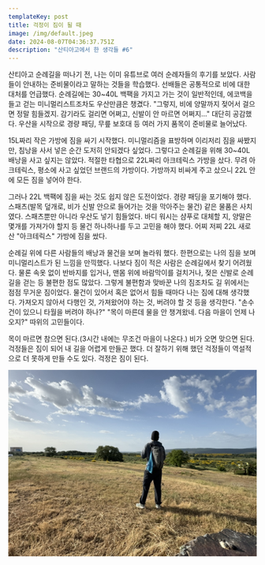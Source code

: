 ```yaml
---
templateKey: post
title: 걱정이 짐이 될 때
image: /img/default.jpeg
date: 2024-08-07T04:36:37.751Z
description: "산티아고에서 한 생각들 #6"
---
```

산티아고 순례길을 떠나기 전, 나는 이미 유튜브로 여러 순례자들의 후기를 보았다. 사람들이 안내하는 준비물이라고 말하는 것들을 학습했다. 선배들은 공통적으로 비에 대한 대처를 언급했다. 순례길에는 30~40L 백팩을 가지고 가는 것이 일반적인데, 에코백을 들고 걷는 미니멀리스트조차도 우산만큼은 챙겼다. "그렇지, 비에 양말까지 젖어서 걸으면 정말 힘들겠지. 감기라도 걸리면 어쩌고, 신발이 안 마르면 어쩌지..." 대단히 공감했다. 우산을 시작으로 경량 패딩, 무릎 보호대 등 여러 가지 품목이 준비물로 늘어났다.

15L짜리 작은 가방에 짐을 싸기 시작했다. 미니멀리즘을 표방하며 이리저리 짐을 싸봤지만, 침낭을 사서 넣은 순간 도저히 안되겠다 싶었다. 그렇다고 순례길을 위해 30~40L 배낭을 사고 싶지는 않았다. 적절한 타협으로 22L짜리 아크테릭스 가방을 샀다. 무려 아크테릭스, 평소에 사고 싶었던 브랜드의 가방이다. 가방까지 비싸게 주고 샀으니 22L 안에 모든 짐을 넣어야 한다.

그러나 22L 백팩에 짐을 싸는 것도 쉽지 않은 도전이었다. 경량 패딩을 포기해야 했다. 스패츠(발목 덮개로, 비가 신발 안으로 들어가는 것을 막아주는 물건) 같은 물품은 사치였다. 스패츠뿐만 아니라 우산도 넣기 힘들었다. 바디 워시는 샴푸로 대체할 지, 양말은 몇개를 가져가야 할지 등 물건 하나하나를 두고 고민을 해야 했다. 어찌 저찌 22L 새로산 "아크테릭스" 가방에 짐을 쌌다.

순례길 위에 다른 사람들의 배낭과 물건을 보며 놀라워 했다. 한편으로는 나의 짐을 보며 미니멀리스트가 된 느낌을 만끽했다. 나보다 짐이 적은 사람은 순례길에서 찾기 어려웠다. 물론 속옷 없이 반바지를 입거나, 맨몸 위에 바람막이를 걸치거나, 젖은 신발로 순례길을 걷는 등 불편한 점도 많았다. 그렇게 불편함과 맞바꾼 나의 짐조차도 길 위에서는 점점 무거운 짐이었다. 물건이 있어서 혹은 없어서 힘들 때마다 나는 짐에 대해 생각했다. 가져오지 않아서 다행인 것, 가져왔어야 하는 것, 버려야 할 것 등을 생각한다. "손수건이 있으니 타월을 버려야 하나?" "목이 마른데 물을 안 챙겨왔네. 다음 마을이 언제 나오지?" 따위의 고민들이다.

목이 마르면 참으면 된다.(3시간 내에는 무조건 마을이 나온다.) 비가 오면 맞으면 된다. 걱정들은 짐이 되어 내 길을 어렵게 만들곤 했다. 더 잘하기 위해 했던 걱정들이 역설적으로 더 못하게 만들 수도 있다. 걱정은 짐이 된다. 



![](/img/9d4d94b7-caad-43d8-92de-59554e86d497_1_105_c.jpeg)